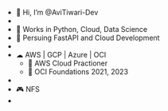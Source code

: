 - 👋 Hi, I’m @AviTiwari-Dev
- 
- 👀 Works in Python, Cloud, Data Science
- 🌱 Persuing FastAPI and Cloud Development
-
- ☁ AWS | GCP | Azure | OCI
  - 📃 AWS Cloud Practioner
  - 📃 OCI Foundations 2021, 2023
- 
- 🎮 NFS
- 
